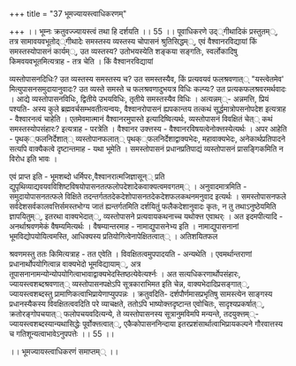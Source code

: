 +++
title = "37 भूमज्यायस्त्वाधिकरणम्"

+++
।। भूम्नः क्रतुवज्ज्यायस्त्वं तथा हि दर्शयति ।। 55 ।। पूवाधिकरणे उद््गीथादिकं प्रस्तुतम््, तत्र सामावयवभूतोद््गीथादेः समस्तस्य व्यस्तस्य चोपासनं श्रुतिसिद्धम््, एवं वैश्वानरविद्यायां किं समस्तस्योपासनं कार्यम््, उत व्यस्तस्य? उतोभयस्येति शङ्कया सङ्गतिः, स्वर्लोकादिषु किमवयवभूतमित्यत्राह - तत्र चेति । किं वैश्वानरविद्यायां

व्यस्तोपासनदिधिः? उत व्यस्तस्य समस्तस्य च? उत समस्तस्यैव, किं प्रत्यवयवं फलश्रवणात्् "यस्त्वेतमेव' मित्युपासनसमुदायानुवादः? उत व्यस्ते समस्ते च फलश्रवणादुभयत्र विधिः कल्प्यः? उत प्रत्यकफलश्रवरमर्थवादः । आद्ये व्यस्तोपासनविधिः, द्वितीये उभयविधिः, तृतीये समस्तस्यैव विधिः । अत्यन्नम््- अन्नमत्ति, प्रियं पश्यति- अस्य कुले ब्रह्मवर्चसम्भवतीत्यन्वयः, वैश्वानरोपासनं ह्यपकान्तय तत्कथं सूर्द्धमात्रोपसनोपदेश इत्यत्राह - वैश्वारनत्वं चाहेति । एतमेवमात्मानं वैश्वानरमुपास्ते इत्यादिष्वित्यर्थः, व्यस्तोपासनं विवक्षितं चेत्् कथं समस्तस्योपसंहारः? इत्यत्राह - परत्रेति । वैश्वानर उक्त्तस्य - वैश्वानरविषयत्वेनोक्त्तस्येत्यर्थः । अपर आहेति - पृथक््फलनिर्देशात्् व्यस्तोपानफलात्् पृथक््फलनिर्देशाद्वाक्यभेदः, महावाक्यभेदः, अनेकार्थप्रतिपादने सत्यपि वाक्यैकत्वे दृष्टान्तमाह - यथा भूमेति । समस्तोपासनं प्रधानप्रतिपाद्यं व्यस्तोपासनं प्रासङ्गिकमिति न विरोध इति भावः ।

एवं प्राप्त इति - भूमशब्दो धर्मिपरः,वैश्वानरात्मजिज्ञासून्् प्रति द्युपृथिव्याद्यवयवविशिष्टविषयोपासनतत्फलोपदेशादेकवाक्यत्वमवगतम्् । अनुवादमात्रमिति - समुदायोपासनतत्फले विक्षिते तदन्तर्गततदेकदेशोपासनतदेकदेशफलकथनमनुवाद इत्यर्थः । समस्तोपासनफले सर्वदेशसर्वकालवत्तिर्समस्तभोग्य जातं ह्यन्तर्गतमिति दर्शयितुं फलैकदेशानुवादः कृतः, न तु तथाऽनुष्ठेयमिति ज्ञापयितुम््, इतरथा वाक्यभेदात््, व्यस्तोपासने प्रत्यवायकथनाच्च यथोक्त्त एवाथर्ः । अत इदमपीत्यादि - अनर्थाश्रवणमेकं वैषम्यमित्यर्थः । वैषम्यान्तरमाह - नामाद्युपासनेभ्य इति । नामाद्युपासनानां भूमविद्योपयोयित्वमस्ति, आधिक्यस्य प्रतियोगित्वेनापेक्षितत्वात्् । अतिशयितफल

श्रवणमस्तु ततः किमित्यत्राह - तत एवेति । विवक्षितत्वमुपपादयति - अन्यथेति । एवमर्थान्तराणां प्रधानार्थोपयोगित्वान्न वाक्यभेदो भूमविद्यायाम््, अत्र तूपासनानामन्योन्योपयोगित्वाभावाद्वाक्यभेदस्तिष्ठत्येवेत्यर्श्नः । अत सत्यधिकरणार्थोपसंहारः, ज्यायस्त्वशब्दश्रवणात्् व्यस्तोपासनपक्षेऽपि सूत्रकाराभिमत इति चेन्न, वाक्यभेदादिप्रसङ्गात््, ज्यायस्त्वशब्दस्तु प्रामाणिकत्वाभिप्रायेणाप्युपपन्नः । क्रतुवदिति- दर्शपौर्णमासप्रभृतिषु सामस्त्येन साङ्गस्य प्रधानस्यैकस्य विवक्षितत्ववदिति परे व्याचक्षते, ततोऽपि भाष्योक्त्तदृष्टान्त एवोचितः, सादृश्यप्रकर्षात््, क्रतोरङ्गोपचयात्् फलोपचयवदित्यन्ये, ते व्यस्तोपासनस्य सूत्रानुमविमपि मन्यन्ते, तदयुक्त्तम््- ज्यायस्त्वशब्दस्यान्यथासिद्धेः पूर्वोक्त्तत्वात््, एकैकोपासननिन्दाया इतरप्रशंसार्थात्वाभिप्रायकल्पने गौरवात्तस्य च गतिशून्यत्वाभावेऽनुपपत्तेः ।। 55 ।।

।। भूमज्यायस्त्वाधिकरणं समाप्तम्् ।।

